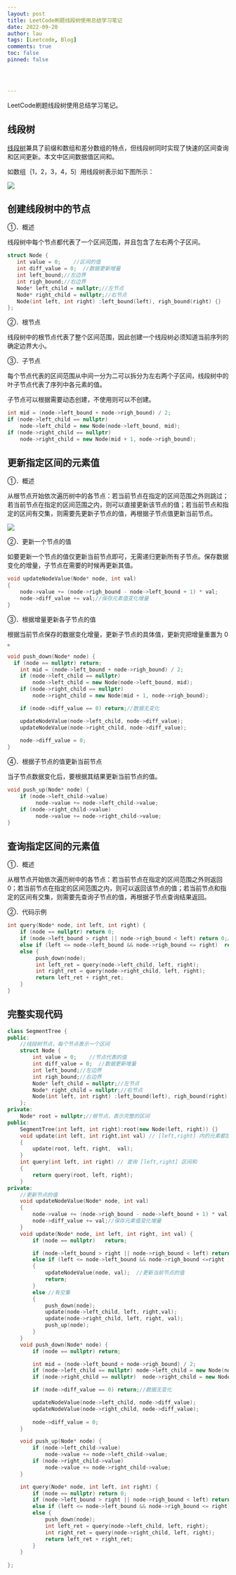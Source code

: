 ```yaml
---
layout: post
title: LeetCode刷题线段树使用总结学习笔记
date: 2022-09-20
author: lau
tags: [Leetcode, Blog]
comments: true
toc: false
pinned: false




---
```


LeetCode刷题线段树使用总结学习笔记。

<!-- more -->

## 线段树

[线段树](https://so.csdn.net/so/search?q=线段树&spm=1001.2101.3001.7020)兼具了前缀和数组和差分数组的特点，但线段树同时实现了快速的区间查询和区间更新。本文中区间数据值区间和。

如数组｛1，2，3，4，5｝用线段树表示如下图所示：

![](https://img-blog.csdnimg.cn/4946cfb5d42548c898cdd9ac74112fdb.jpeg#pic_center)

## 创建线段树中的节点

①．概述

线段树中每个节点都代表了一个区间范围，并且包含了左右两个子区间。

```c++
struct Node {
   int value = 0;    //区间的值
   int diff_value = 0;  //数据更新增量 
   int left_bound;//左边界
   int righ_bound;//右边界
   Node* left_child = nullptr;//左节点
   Node* right_child = nullptr;//右节点
   Node(int left, int right) :left_bound(left), righ_bound(right) {}
};
```

②．根节点

线段树中的根节点代表了整个区间范围，因此创建一个线段树必须知道当前序列的确定边界大小。

③．子节点

每个节点代表的区间范围从中间一分为二可以拆分为左右两个子区间，线段树中的叶子节点代表了序列中各元素的值。

子节点可以根据需要动态创建，不使用则可以不创建。

```c++
int mid = (node->left_bound + node->righ_bound) / 2;
if (node->left_child == nullptr) 
    node->left_child = new Node(node->left_bound, mid);
if (node->right_child == nullptr)
    node->right_child = new Node(mid + 1, node->righ_bound);
```

## 更新指定区间的元素值

①．概述

从根节点开始依次遍历树中的各节点：若当前节点在指定的区间范围之外则跳过；若当前节点在指定的区间范围之内，则可以直接更新该节点的值；若当前节点和指定的区间有交集，则需要先更新子节点的值，再根据子节点值更新当前节点。

![](https://img-blog.csdnimg.cn/47ef8da6e3724357b8019556f1a0e021.jpeg#pic_center)

②．更新一个节点的值

如要更新一个节点的值仅更新当前节点即可，无需递归更新所有子节点。保存数据变化的增量，子节点在需要的时候再更新其值。

```c++
void updateNodeValue(Node* node, int val)
{
    node->value += (node->righ_bound - node->left_bound + 1) * val;
    node->diff_value += val;//保存元素值变化增量
}
```

③．根据增量更新各子节点的值

根据当前节点保存的数据变化增量，更新子节点的具体值，更新完把增量重置为 $0$ 。

```c++
void push_down(Node* node) {
  if (node == nullptr) return;
    int mid = (node->left_bound + node->righ_bound) / 2;
    if (node->left_child == nullptr)
        node->left_child = new Node(node->left_bound, mid);
    if (node->right_child == nullptr)
        node->right_child = new Node(mid + 1, node->righ_bound);

    if (node->diff_value == 0) return;//数据无变化

    updateNodeValue(node->left_child, node->diff_value);
    updateNodeValue(node->right_child, node->diff_value);
         
    node->diff_value = 0;
}
```

④．根据子节点的值更新当前节点

当子节点数据变化后，要根据其结果更新当前节点的值。

```c++
void push_up(Node* node) {
    if (node->left_child->value)
         node->value += node->left_child->value;
    if (node->right_child->value)
         node->value += node->right_child->value;
}
```

## 查询指定区间的元素值

①．概述

从根节点开始依次遍历树中的各节点：若当前节点在指定的区间范围之外则返回 0；若当前节点在指定的区间范围之内，则可以返回该节点的值；若当前节点和指定的区间有交集，则需要先查询子节点的值，再根据子节点查询结果返回。

②．代码示例

```c++
int query(Node* node, int left, int right) {
    if (node == nullptr) return 0;
    if (node->left_bound > right || node->righ_bound < left) return 0;//当前区间完全不在范围内
    else if (left <= node->left_bound && node->righ_bound <= right)  return node->value;
    else {
         push_down(node);
         int left_ret = query(node->left_child, left, right);
         int right_ret = query(node->right_child, left, right);
         return left_ret + right_ret;
    }
}
```

## 完整实现代码

```c++
class SegmentTree {
public:
    //线段树节点，每个节点表示一个区间
    struct Node {
        int value = 0;    //节点代表的值
        int diff_value = 0;  //数据更新增量 
        int left_bound;//左边界
        int righ_bound;//右边界
        Node* left_child = nullptr;//左节点
        Node* right_child = nullptr;//右节点
        Node(int left, int right) :left_bound(left), righ_bound(right) {}
    };
private:
    Node* root = nullptr;//根节点，表示完整的区间
public:
    SegmentTree(int left, int right):root(new Node(left, right)) {}
    void update(int left, int right,int val) // [left,right] 内的元素都加 val
    {
        update(root, left, right,  val);
    }
    int query(int left, int right) // 查询 [left,right] 区间和
    {
        return query(root, left, right);
    }
private:
    //更新节点的值
    void updateNodeValue(Node* node, int val)
    {
        node->value += (node->righ_bound - node->left_bound + 1) * val;
        node->diff_value += val;//保存元素值变化增量
    }
    void update(Node* node, int left, int right, int val) {
        if (node == nullptr)   return;

        if (node->left_bound > right || node->righ_bound < left) return;//当前区间完全不在范围内
        else if (left <= node->left_bound && node->righ_bound <=right ) //当前节点，完全包含于需要更新的区间
        {
            updateNodeValue(node, val);  //更新当前节点的值
            return;
        }
        else //有交集
        {
            push_down(node);
            update(node->left_child, left, right,val);
            update(node->right_child, left, right, val);
            push_up(node);          
        }
    }
    void push_down(Node* node) {
        if (node == nullptr) return;

        int mid = (node->left_bound + node->righ_bound) / 2;
        if (node->left_child == nullptr) node->left_child = new Node(node->left_bound, mid);
        if (node->right_child == nullptr)  node->right_child = new Node(mid + 1, node->righ_bound);

        if (node->diff_value == 0) return;//数据无变化

        updateNodeValue(node->left_child, node->diff_value);
        updateNodeValue(node->right_child, node->diff_value);
         
        node->diff_value = 0;
    }

    void push_up(Node* node) {
        if (node->left_child->value)
            node->value += node->left_child->value;
        if (node->right_child->value)
            node->value += node->right_child->value;
    }

    int query(Node* node, int left, int right) {
        if (node == nullptr) return 0;
        if (node->left_bound > right || node->righ_bound < left) return 0;//当前区间完全不在范围内
        else if (left <= node->left_bound && node->righ_bound <= right)  return node->value;
        else {
            push_down(node);
            int left_ret = query(node->left_child, left, right);
            int right_ret = query(node->right_child, left, right);
            return left_ret + right_ret;
        }
    }
   
};
```

